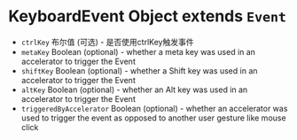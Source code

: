 # KeyboardEvent Object extends `Event`

* `ctrlKey` 布尔值 (可选) - 是否使用ctrlKey触发事件
* `metaKey` Boolean (optional) - whether a meta key was used in an accelerator to trigger the Event
* `shiftKey` Boolean (optional) - whether a Shift key was used in an accelerator to trigger the Event
* `altKey` Boolean (optional) - whether an Alt key was used in an accelerator to trigger the Event
* `triggeredByAccelerator` Boolean (optional) - whether an accelerator was used to trigger the event as opposed to another user gesture like mouse click